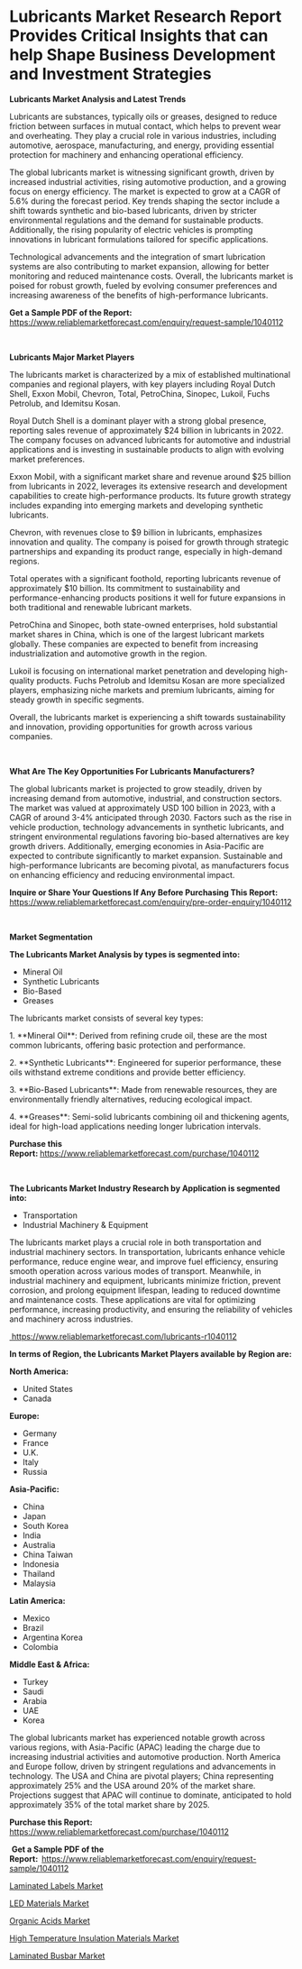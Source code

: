<p><h1>Lubricants Market Research Report Provides Critical Insights that can help Shape Business Development and Investment Strategies</h1></p><p><strong>Lubricants Market Analysis and Latest Trends</strong></p>
<p><p>Lubricants are substances, typically oils or greases, designed to reduce friction between surfaces in mutual contact, which helps to prevent wear and overheating. They play a crucial role in various industries, including automotive, aerospace, manufacturing, and energy, providing essential protection for machinery and enhancing operational efficiency.</p><p>The global lubricants market is witnessing significant growth, driven by increased industrial activities, rising automotive production, and a growing focus on energy efficiency. The market is expected to grow at a CAGR of 5.6% during the forecast period. Key trends shaping the sector include a shift towards synthetic and bio-based lubricants, driven by stricter environmental regulations and the demand for sustainable products. Additionally, the rising popularity of electric vehicles is prompting innovations in lubricant formulations tailored for specific applications.</p><p>Technological advancements and the integration of smart lubrication systems are also contributing to market expansion, allowing for better monitoring and reduced maintenance costs. Overall, the lubricants market is poised for robust growth, fueled by evolving consumer preferences and increasing awareness of the benefits of high-performance lubricants.</p></p>
<p><strong>Get a Sample PDF of the Report:&nbsp;</strong> <a href="https://www.reliablemarketforecast.com/enquiry/request-sample/1040112?utm_campaign=1899&utm_medium=2&utm_source=Github&utm_content=ia&utm_term=02042025&utm_id=lubricants">https://www.reliablemarketforecast.com/enquiry/request-sample/1040112</a></p>
<p>&nbsp;</p>
<p><strong>Lubricants Major Market Players</strong></p>
<p><p>The lubricants market is characterized by a mix of established multinational companies and regional players, with key players including Royal Dutch Shell, Exxon Mobil, Chevron, Total, PetroChina, Sinopec, Lukoil, Fuchs Petrolub, and Idemitsu Kosan. </p><p>Royal Dutch Shell is a dominant player with a strong global presence, reporting sales revenue of approximately $24 billion in lubricants in 2022. The company focuses on advanced lubricants for automotive and industrial applications and is investing in sustainable products to align with evolving market preferences.</p><p>Exxon Mobil, with a significant market share and revenue around $25 billion from lubricants in 2022, leverages its extensive research and development capabilities to create high-performance products. Its future growth strategy includes expanding into emerging markets and developing synthetic lubricants.</p><p>Chevron, with revenues close to $9 billion in lubricants, emphasizes innovation and quality. The company is poised for growth through strategic partnerships and expanding its product range, especially in high-demand regions.</p><p>Total operates with a significant foothold, reporting lubricants revenue of approximately $10 billion. Its commitment to sustainability and performance-enhancing products positions it well for future expansions in both traditional and renewable lubricant markets.</p><p>PetroChina and Sinopec, both state-owned enterprises, hold substantial market shares in China, which is one of the largest lubricant markets globally. These companies are expected to benefit from increasing industrialization and automotive growth in the region.</p><p>Lukoil is focusing on international market penetration and developing high-quality products. Fuchs Petrolub and Idemitsu Kosan are more specialized players, emphasizing niche markets and premium lubricants, aiming for steady growth in specific segments.</p><p>Overall, the lubricants market is experiencing a shift towards sustainability and innovation, providing opportunities for growth across various companies.</p></p>
<p>&nbsp;</p>
<p><strong>What Are The Key Opportunities For Lubricants Manufacturers?</strong></p>
<p><p>The global lubricants market is projected to grow steadily, driven by increasing demand from automotive, industrial, and construction sectors. The market was valued at approximately USD 100 billion in 2023, with a CAGR of around 3-4% anticipated through 2030. Factors such as the rise in vehicle production, technology advancements in synthetic lubricants, and stringent environmental regulations favoring bio-based alternatives are key growth drivers. Additionally, emerging economies in Asia-Pacific are expected to contribute significantly to market expansion. Sustainable and high-performance lubricants are becoming pivotal, as manufacturers focus on enhancing efficiency and reducing environmental impact.</p></p>
<p><strong>Inquire or Share Your Questions If Any Before Purchasing This Report:</strong> <a href="https://www.reliablemarketforecast.com/enquiry/pre-order-enquiry/1040112?utm_campaign=1899&utm_medium=2&utm_source=Github&utm_content=ia&utm_term=02042025&utm_id=lubricants">https://www.reliablemarketforecast.com/enquiry/pre-order-enquiry/1040112</a></p>
<p>&nbsp;</p>
<p><strong>Market Segmentation</strong></p>
<p><strong>The Lubricants Market Analysis by types is segmented into:</strong></p>
<p><ul><li>Mineral Oil</li><li>Synthetic Lubricants</li><li>Bio-Based</li><li>Greases</li></ul></p>
<p><p>The lubricants market consists of several key types: </p><p>1. **Mineral Oil**: Derived from refining crude oil, these are the most common lubricants, offering basic protection and performance. </p><p>2. **Synthetic Lubricants**: Engineered for superior performance, these oils withstand extreme conditions and provide better efficiency. </p><p>3. **Bio-Based Lubricants**: Made from renewable resources, they are environmentally friendly alternatives, reducing ecological impact. </p><p>4. **Greases**: Semi-solid lubricants combining oil and thickening agents, ideal for high-load applications needing longer lubrication intervals.</p></p>
<p><strong>Purchase this Report:&nbsp;</strong><a href="https://www.reliablemarketforecast.com/purchase/1040112?utm_campaign=1899&utm_medium=2&utm_source=Github&utm_content=ia&utm_term=02042025&utm_id=lubricants">https://www.reliablemarketforecast.com/purchase/1040112</a></p>
<p>&nbsp;</p>
<p><strong>The Lubricants Market Industry Research by Application is segmented into:</strong></p>
<p><ul><li>Transportation</li><li>Industrial Machinery & Equipment</li></ul></p>
<p><p>The lubricants market plays a crucial role in both transportation and industrial machinery sectors. In transportation, lubricants enhance vehicle performance, reduce engine wear, and improve fuel efficiency, ensuring smooth operation across various modes of transport. Meanwhile, in industrial machinery and equipment, lubricants minimize friction, prevent corrosion, and prolong equipment lifespan, leading to reduced downtime and maintenance costs. These applications are vital for optimizing performance, increasing productivity, and ensuring the reliability of vehicles and machinery across industries.</p></p>
<p><a href="https://www.reliablemarketforecast.com/lubricants-r1040112?utm_campaign=1899&utm_medium=2&utm_source=Github&utm_content=ia&utm_term=02042025&utm_id=lubricants">&nbsp;https://www.reliablemarketforecast.com/lubricants-r1040112</a></p>
<p><strong>In terms of Region, the Lubricants Market Players available by Region are:</strong></p>
<p>
    <p> <strong> North America: </strong>
        <ul>
            <li>United States</li>
            <li>Canada</li>
        </ul>
        </p> 
    <p> <strong> Europe: </strong>
        <ul>
            <li>Germany</li>
            <li>France</li>
            <li>U.K.</li>
            <li>Italy</li>
            <li>Russia</li>
        </ul>
        </p> 
    <p> <strong> Asia-Pacific: </strong>
        <ul>
            <li>China</li>
            <li>Japan</li>
            <li>South Korea</li>
            <li>India</li>
            <li>Australia</li>
            <li>China Taiwan</li>
            <li>Indonesia</li>
            <li>Thailand</li>
            <li>Malaysia</li>
        </ul>
        </p> 
    <p> <strong> Latin America: </strong>
        <ul>
            <li>Mexico</li>
            <li>Brazil</li>
            <li>Argentina Korea</li>
            <li>Colombia</li>
        </ul>
        </p> 
    <p> <strong> Middle East & Africa: </strong>
        <ul>
            <li>Turkey</li>
            <li>Saudi</li>
            <li>Arabia</li>
            <li>UAE</li>
            <li>Korea</li>
        </ul>
    </p>
    </p>
<p><p>The global lubricants market has experienced notable growth across various regions, with Asia-Pacific (APAC) leading the charge due to increasing industrial activities and automotive production. North America and Europe follow, driven by stringent regulations and advancements in technology. The USA and China are pivotal players; China representing approximately 25% and the USA around 20% of the market share. Projections suggest that APAC will continue to dominate, anticipated to hold approximately 35% of the total market share by 2025.</p></p>
<p><strong>Purchase this Report: </strong><a href="https://www.reliablemarketforecast.com/purchase/1040112?utm_campaign=1899&utm_medium=2&utm_source=Github&utm_content=ia&utm_term=02042025&utm_id=lubricants">https://www.reliablemarketforecast.com/purchase/1040112</a></p>
<p>&nbsp;<strong>Get a Sample PDF of the Report:&nbsp;&nbsp;</strong><a href="https://www.reliablemarketforecast.com/enquiry/request-sample/1040112?utm_campaign=1899&utm_medium=2&utm_source=Github&utm_content=ia&utm_term=02042025&utm_id=lubricants">https://www.reliablemarketforecast.com/enquiry/request-sample/1040112</a></p>
<p><strong></strong></p>
<p><p><a href="https://github.com/rogetspate12/Market-Research-Report-List-1/blob/main/laminated-labels-market.md?utm_campaign=1899&utm_medium=2&utm_source=Github&utm_content=ia&utm_term=02042025&utm_id=lubricants">Laminated Labels Market</a></p><p><a href="https://github.com/ranewknaller/Market-Research-Report-List-1/blob/main/led-materials-market.md?utm_campaign=1899&utm_medium=2&utm_source=Github&utm_content=ia&utm_term=02042025&utm_id=lubricants">LED Materials Market</a></p><p><a href="https://github.com/iontahoehlct/Market-Research-Report-List-1/blob/main/organic-acids-market.md?utm_campaign=1899&utm_medium=2&utm_source=Github&utm_content=ia&utm_term=02042025&utm_id=lubricants">Organic Acids Market</a></p><p><a href="https://github.com/nxauwedaroui2/Market-Research-Report-List-1/blob/main/high-temperature-insulation-materials-market.md?utm_campaign=1899&utm_medium=2&utm_source=Github&utm_content=ia&utm_term=02042025&utm_id=lubricants">High Temperature Insulation Materials Market</a></p><p><a href="https://github.com/sahoolipko6f/Market-Research-Report-List-1/blob/main/laminated-busbar-market.md?utm_campaign=1899&utm_medium=2&utm_source=Github&utm_content=ia&utm_term=02042025&utm_id=lubricants">Laminated Busbar Market</a></p></p>